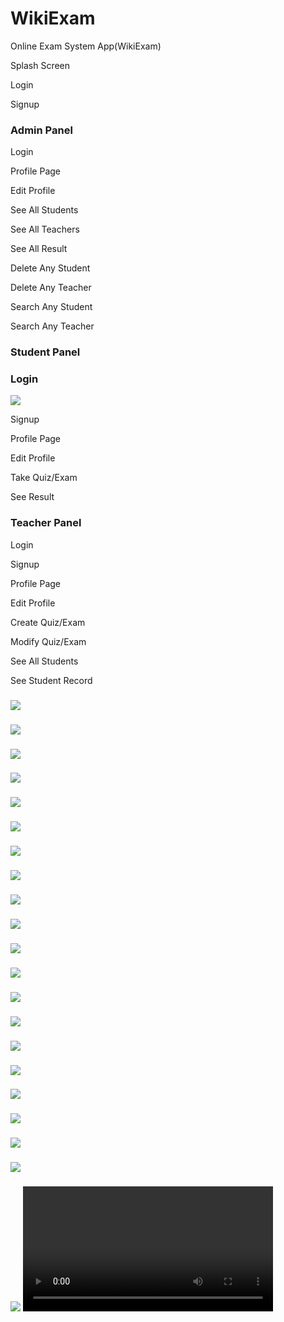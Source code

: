 # WikiExam
Online Exam System App(WikiExam)


Splash Screen

Login

Signup

### Admin Panel

Login

Profile Page

Edit Profile

See All Students

See All Teachers

See All Result

Delete Any Student

Delete Any Teacher

Search Any Student

Search Any Teacher

### Student Panel

### Login
<img src="src\assets\ScreenShots\login.PNG">

Signup

Profile Page

Edit Profile

Take Quiz/Exam

See Result

### Teacher Panel

Login

Signup

Profile Page

Edit Profile

Create Quiz/Exam

Modify Quiz/Exam

See All Students

See Student Record



### 
<img src="src\assets\ScreenShots\Signup.PNG">

### 
<img src="src\assets\ScreenShots\fb.PNG">

### 
<img src="src\assets\ScreenShots\gg.PNG">

### 
<img src="src\assets\ScreenShots\adm.PNG">

### 
<img src="src\assets\ScreenShots\stm.PNG">

### 
<img src="src\assets\ScreenShots\tm.PNG">

### 
<img src="src\assets\ScreenShots\add1.PNG">

### 
<img src="src\assets\ScreenShots\addquiz.PNG">

### 
<img src="src\assets\ScreenShots\onedit.PNG">

### 
<img src="src\assets\ScreenShots\stprofile.PNG">

### 
<img src="src\assets\ScreenShots\tp.PNG">

### 
<img src="src\assets\ScreenShots\tp1.PNG">

### 
<img src="src\assets\ScreenShots\tp2.PNG">

### 
<img src="src\assets\ScreenShots\studentlist.PNG">

### 
<img src="src\assets\ScreenShots\teacherlist.PNG">

### 
<img src="src\assets\ScreenShots\tk1.PNG">

### 
<img src="src\assets\ScreenShots\tk2.PNG">

### 
<img src="src\assets\ScreenShots\tk3.PNG">

### 
<img src="src\assets\ScreenShots\tkq.PNG">

### 
<img src="src\assets\ScreenShots\res.PNG">

### 
<img src="src\assets\ScreenShots\res1.PNG">

<video width="400" controls>
  <source src="src\assets\ScreenShots\Videos\splashscreen.MOV" type="video/mp4">
  
  Your browser does not support HTML5 video.
</video>







